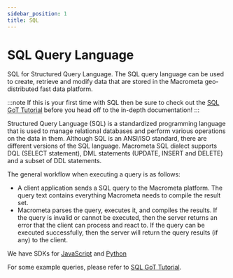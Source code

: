 ```yaml
---
sidebar_position: 1
title: SQL
---
```


# SQL Query Language

SQL for Structured Query Language. The SQL query language can be used to create, retrieve and modify data that are stored in the Macrometa geo-distributed fast data platform.

:::note
If this is your first time with SQL then be sure to check out the [SQL GoT Tutorial](got-tutorial/index.md) before you head off to the in-depth documentation!
:::

Structured Query Language (SQL) is a standardized programming language that is used to manage relational databases and perform various operations on the data in them.
Although SQL is an ANSI/ISO standard, there are different versions of the SQL language. Macrometa SQL dialect supports DQL (SELECT statement), DML statements (UPDATE, INSERT and DELETE) and a subset of DDL statements.

The general workflow when executing a query is as follows:

- A client application sends a SQL query to the Macrometa platform. The query text contains everything Macrometa needs to compile the result set.
- Macrometa parses the query, executes it, and compiles the results. If the query is invalid or cannot be executed, then the server returns an error that the client can process and react to. If the query can be executed successfully, then the server will return the query results (if any) to the client.

We have SDKs for [JavaScript](https://github.com/Macrometacorp/jsC8) and [Python](https://github.com/Macrometacorp/pyC8)

For some example queries, please refer to [SQL GoT Tutorial](got-tutorial/index.md).

